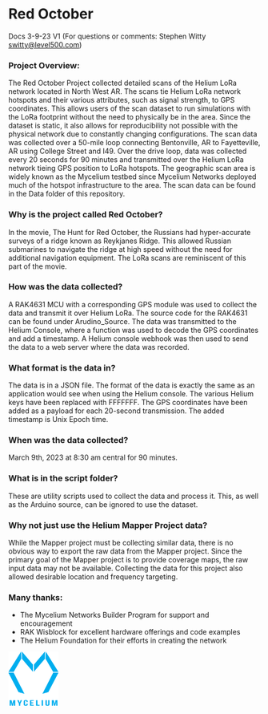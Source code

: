 # Red October
Docs 3-9-23 V1 (For questions or comments:  Stephen Witty switty@level500.com)  

### Project Overview:
The Red October Project collected detailed scans of the Helium LoRa network located in North West AR.  The scans tie Helium LoRa network hotspots and their various attributes, such as signal strength, to GPS coordinates.  This allows users of the scan dataset to run simulations with the LoRa footprint without the need to physically be in the area.  Since the dataset is static, it also allows for reproducibility not possible with the physical network due to constantly changing configurations.  The scan data was collected over a 50-mile loop connecting Bentonville, AR to Fayetteville, AR using College Street and I49.  Over the drive loop, data was collected every 20 seconds for 90 minutes and transmitted over the Helium LoRa network tieing GPS position to LoRa hotspots.  The geographic scan area is widely known as the Mycelium testbed since Mycelium Networks deployed much of the hotspot infrastructure to the area.  The scan data can be found in the Data folder of this repository.


### Why is the project called Red October?
In the movie, The Hunt for Red October, the Russians had hyper-accurate surveys of a ridge known as Reykjanes Ridge. This allowed Russian submarines to navigate the ridge at high speed without the need for additional navigation equipment. The LoRa scans are reminiscent of this part of the movie.

### How was the data collected?
A RAK4631 MCU with a corresponding GPS module was used to collect the data and transmit it over Helium LoRa.  The source code for the RAK4631 can be found under Arudino_Source.  The data was transmitted to the Helium Console, where a function was used to decode the GPS coordinates and add a timestamp.  A Helium console webhook was then used to send the data to a web server where the data was recorded.

### What format is the data in?
The data is in a JSON file.  The format of the data is exactly the same as an application would see when using the Helium console.  The various Helium keys have been replaced with FFFFFFF.  The GPS coordinates have been added as a payload for each 20-second transmission.    The added timestamp is Unix Epoch time.

### When was the data collected?
March 9th, 2023 at 8:30 am central for 90 minutes. 

### What is in the script folder?
These are utility scripts used to collect the data and process it.  This, as well as the Arduino source, can be ignored to use the dataset.

### Why not just use the Helium Mapper Project data?
While the Mapper project must be collecting similar data, there is no obvious way to export the raw data from the Mapper project. Since the primary goal of the Mapper project is to provide coverage maps, the raw input data may not be available. Collecting the data for this project also allowed desirable location and frequency targeting.

### Many thanks:

- The Mycelium Networks Builder Program for support and encouragement
- RAK Wisblock for excellent hardware offerings and code examples
- The Helium Foundation for their efforts in creating the network

<img src="Pics/Mycelium.png" width="100">
